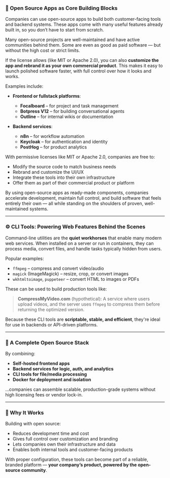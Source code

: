
### 🧩 Open Source Apps as Core Building Blocks

Companies can use open-source apps to build both customer-facing tools and backend systems. These apps come with many useful features already built in, so you don’t have to start from scratch.

Many open-source projects are well-maintained and have active communities behind them. Some are even as good as paid software — but without the high cost or strict limits.

If the license allows (like MIT or Apache 2.0), you can also **customize the app and rebrand it as your own commercial product**. This makes it easy to launch polished software faster, with full control over how it looks and works.

Examples include:

- **Frontend or fullstack platforms**:
    - **Focalboard** – for project and task management
    - **Botpress V12** – for building conversational agents
    - **Outline** – for internal wikis or documentation

- **Backend services**:
    - **n8n** – for workflow automation
    - **Keycloak** – for authentication and identity
    - **PostHog** – for product analytics
        

With permissive licenses like MIT or Apache 2.0, companies are free to:

- Modify the source code to match business needs
- Rebrand and customize the UI/UX
- Integrate these tools into their own infrastructure
- Offer them as part of their commercial product or platform

By using open-source apps as ready-made components, companies accelerate development, maintain full control, and build software that feels entirely their own — all while standing on the shoulders of proven, well-maintained systems.

---

### ⚙️ CLI Tools: Powering Web Features Behind the Scenes

Command-line utilities are the **quiet workhorses** that enable many modern web services. When installed on a server or run in containers, they can process media, convert files, and handle tasks typically hidden from users.

Popular examples:

- `ffmpeg` – compress and convert video/audio
- `magick` (ImageMagick) – resize, crop, or convert images
- `wkhtmltoimage`, `puppeteer` – convert HTML to images or PDFs
    

These can be used to build production tools like:

> **CompressMyVideo.com** (hypothetical): A service where users upload videos, and the server uses `ffmpeg` to compress them before returning the optimized version.

Because these CLI tools are **scriptable, stable, and efficient**, they're ideal for use in backends or API-driven platforms.

---

### 🧱 A Complete Open Source Stack

By combining:
- **Self-hosted frontend apps**
- **Backend services for logic, auth, and analytics**
- **CLI tools for file/media processing**
- **Docker for deployment and isolation**

...companies can assemble scalable, production-grade systems without high licensing fees or vendor lock-in.

---

### 🚀 Why It Works

Building with open source:
- Reduces development time and cost
- Gives full control over customization and branding
- Lets companies own their infrastructure and data
- Enables both internal tools and customer-facing products

With proper configuration, these tools can become part of a reliable, branded platform — **your company’s product, powered by the open-source community**.